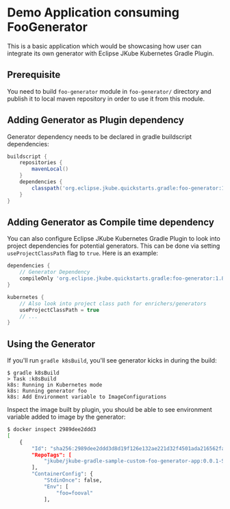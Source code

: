 # Demo Application consuming FooGenerator

This is a basic application which would be showcasing how user can integrate its own generator with Eclipse JKube Kubernetes Gradle Plugin. 

## Prerequisite
You need to build `foo-generator` module in `foo-generator/` directory and publish it to local maven repository in order to use it from this module.

## Adding Generator as Plugin dependency

Generator dependency needs to be declared in gradle buildscript dependencies:
```groovy
buildscript {
    repositories {
        mavenLocal()
    }
    dependencies {
        classpath('org.eclipse.jkube.quickstarts.gradle:foo-generator:1.8.0-SNAPSHOT')
    }
}
```

## Adding Generator as Compile time dependency

You can also configure Eclipse JKube Kubernetes Gradle Plugin to look into project dependencies for potential generators. This can be done via setting `useProjectClassPath` flag to `true`. Here is an example:

```groovy
dependencies {
    // Generator Dependency
    compileOnly 'org.eclipse.jkube.quickstarts.gradle:foo-generator:1.8.0-SNAPSHOT'
}

kubernetes {
    // Also look into project class path for enrichers/generators
    useProjectClassPath = true
    // ...
}
```

## Using the Generator
If you'll run `gradle k8sBuild`, you'll see generator kicks in during the build:
```
$ gradle k8sBuild
> Task :k8sBuild
k8s: Running in Kubernetes mode
k8s: Running generator foo
k8s: Add Environment variable to ImageConfigurations

```

Inspect the image built by plugin, you should be able to see environment variable added to image by the generator:
```sh
$ docker inspect 2989dee2ddd3 
[
    {
        "Id": "sha256:2989dee2ddd3d8d19f126e132ae221d32f4501ada216562fa12d738b6d24f967",
        "RepoTags": [
            "jkube/jkube-gradle-sample-custom-foo-generator-app:0.0.1-SNAPSHOT"
        ],
        "ContainerConfig": {
            "StdinOnce": false,
            "Env": [
                "foo=fooval"
            ],
```
